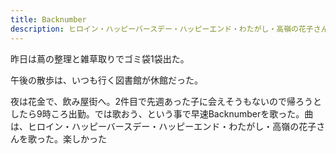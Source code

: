 ```yaml
---
title: Backnumber
description: ヒロイン・ハッピーバースデー・ハッピーエンド・わたがし・高嶺の花子さん
---
```


昨日は蔦の整理と雑草取りでゴミ袋1袋出た。

午後の散歩は、いつも行く図書館が休館だった。

夜は花金で、飲み屋街へ。2件目で先週あった子に会えそうもないので帰ろうとしたら9時ころ出勤。では歌おう、という事で早速Backnumberを歌った。曲は、ヒロイン・ハッピーバースデー・ハッピーエンド・わたがし・高嶺の花子さんを歌った。楽しかった
